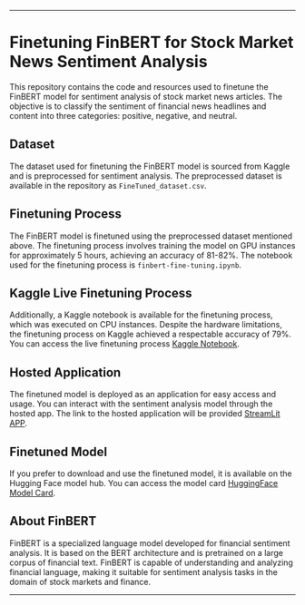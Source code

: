 
---

# Finetuning FinBERT for Stock Market News Sentiment Analysis

This repository contains the code and resources used to finetune the FinBERT model for sentiment analysis of stock market news articles. The objective is to classify the sentiment of financial news headlines and content into three categories: positive, negative, and neutral.

## Dataset

The dataset used for finetuning the FinBERT model is sourced from Kaggle and is preprocessed for sentiment analysis. The preprocessed dataset is available in the repository as `FineTuned_dataset.csv`.

## Finetuning Process

The FinBERT model is finetuned using the preprocessed dataset mentioned above. The finetuning process involves training the model on GPU instances for approximately 5 hours, achieving an accuracy of 81-82%. The notebook used for the finetuning process is `finbert-fine-tuning.ipynb`.

## Kaggle Live Finetuning Process

Additionally, a Kaggle notebook is available for the finetuning process, which was executed on CPU instances. Despite the hardware limitations, the finetuning process on Kaggle achieved a respectable accuracy of 79%. You can access the live finetuning process [Kaggle Notebook](https://www.kaggle.com/code/meruvulikith/finbert-fine-tuning).

## Hosted Application

The finetuned model is deployed as an application for easy access and usage. You can interact with the sentiment analysis model through the hosted app. The link to the hosted application will be provided [StreamLit APP](https://stock-sentiment-finbert.streamlit.app).

## Finetuned Model

If you prefer to download and use the finetuned model, it is available on the Hugging Face model hub. You can access the model card [HuggingFace Model Card](https://huggingface.co/likith123/SSAF-FinBert).

## About FinBERT

FinBERT is a specialized language model developed for financial sentiment analysis. It is based on the BERT architecture and is pretrained on a large corpus of financial text. FinBERT is capable of understanding and analyzing financial language, making it suitable for sentiment analysis tasks in the domain of stock markets and finance.

---
